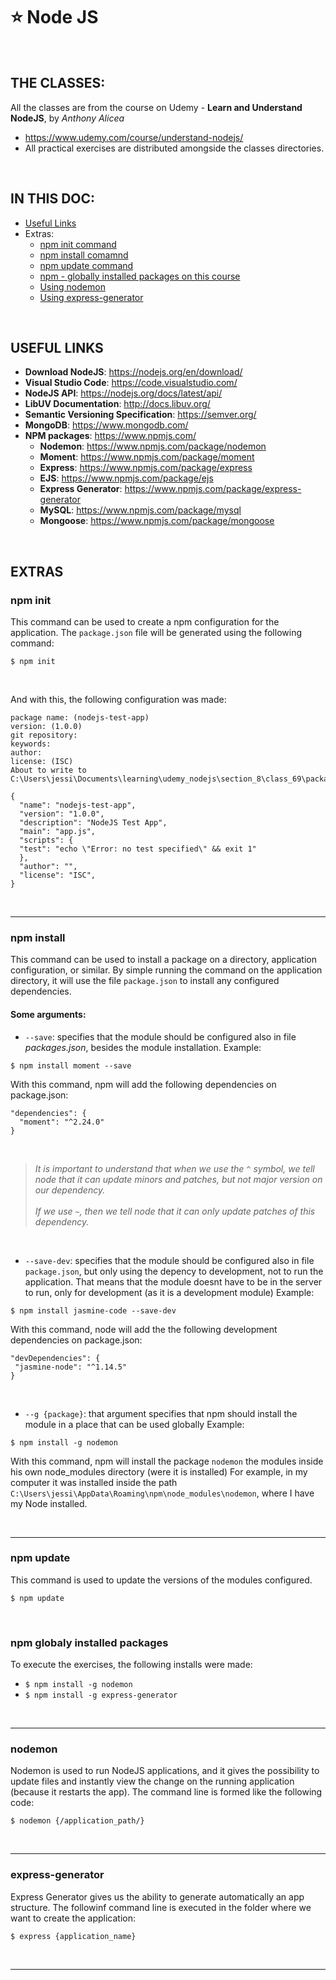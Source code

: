 # :star: Node JS

<br/>

## THE CLASSES:
All the classes are from the course on Udemy - **Learn and Understand NodeJS**, by *Anthony Alicea*
* https://www.udemy.com/course/understand-nodejs/
* All practical exercises are distributed amongside the classes directories.

<br/>

## IN THIS DOC:
* [Useful Links](#useful-links)
* Extras:
  * [npm init command](#npm-init)
  * [npm install comamnd](#npm-install)
  * [npm update command](#npm-update)
  * [npm - globally installed packages on this course](#npm-globaly-installed-packages)
  * [Using nodemon](#nodemon)
  * [Using express-generator](#express-generator)

<br/>

## **USEFUL LINKS**
* **Download NodeJS**: https://nodejs.org/en/download/
* **Visual Studio Code**: https://code.visualstudio.com/
* **NodeJS API**: https://nodejs.org/docs/latest/api/
* **LibUV Documentation**: http://docs.libuv.org/
* **Semantic Versioning Specification**: https://semver.org/
* **MongoDB**: https://www.mongodb.com/
* **NPM packages**: https://www.npmjs.com/
  * **Nodemon**: https://www.npmjs.com/package/nodemon
  * **Moment**: https://www.npmjs.com/package/moment
  * **Express**: https://www.npmjs.com/package/express
  * **EJS**: https://www.npmjs.com/package/ejs
  * **Express Generator**: https://www.npmjs.com/package/express-generator
  * **MySQL**: https://www.npmjs.com/package/mysql
  * **Mongoose**: https://www.npmjs.com/package/mongoose



<br/>


## EXTRAS


### **npm init**
This command can be used to create a npm configuration for the application. 
The `package.json` file will be generated using the following command:
```
$ npm init
```
<br/>

And with this, the following configuration was made:
```
package name: (nodejs-test-app)
version: (1.0.0)
git repository:
keywords:
author:
license: (ISC)
About to write to C:\Users\jessi\Documents\learning\udemy_nodejs\section_8\class_69\package.json:

{
  "name": "nodejs-test-app",
  "version": "1.0.0",
  "description": "NodeJS Test App",
  "main": "app.js",
  "scripts": {
  "test": "echo \"Error: no test specified\" && exit 1"
  },
  "author": "",
  "license": "ISC",
}
```

<br/>

-----

### npm install
This command can be used to install a package on a directory, application configuration, or similar. 
By simple running the command on the application directory, it will use the file `package.json` to install any configured dependencies.
<br/>
#### Some arguments:
* `--save`: specifies that the module should be configured also in file _packages.json_, besides the module installation.
 Example:
```
$ npm install moment --save
```
With this command, npm will add the following dependencies on package.json:
```
"dependencies": {
  "moment": "^2.24.0"
}
```
<br/>

> _It is important to understand that when we use the `^` symbol, we tell node that it can update minors and patches, but not major version on our dependency._<br/><br/>
> _If we use `~`, then we tell node that it can only update patches of this dependency._

<br/>
 
* `--save-dev`: specifies that the module should be configured also in file `package.json`, but only using the depency to development, not to run the application. That means that the module doesnt have to be in the server to run, only for development (as it is a development module)
 Example:
 ```
 $ npm install jasmine-code --save-dev
 ``` 
 With this command, node will add the the following development dependencies on package.json:
 ```
"devDependencies": {
  "jasmine-node": "^1.14.5"
}
 ```
 <br/>
 
 * `--g {package}`: that argument specifies that npm should install the module in a place that can be used globally
 Example:
 ```
 $ npm install -g nodemon
 ``` 
 With this command, npm will install the package `nodemon` the modules inside his own node_modules directory (were it is installed)
 For example, in my computer it was installed inside the path `C:\Users\jessi\AppData\Roaming\npm\node_modules\nodemon`, where I have my Node installed.
 
<br/>
 
-----
 
### **npm update**
This command is used to update the versions of the modules configured.
```
$ npm update
```

<br/>

### **npm globaly installed packages**
To execute the exercises, the following installs were made:
* `$ npm install -g nodemon`
* `$ npm install -g express-generator`

<br/>

-----

### **nodemon**
Nodemon is used to run NodeJS applications, and it gives the possibility to update files and instantly view the change on the running application (because it restarts the app).
The command line is formed like the following code:
```
$ nodemon {/application_path/} 
```

<br/>

-----

### **express-generator**
Express Generator gives us the ability to generate automatically an app structure.
The followinf command line is executed in the folder where we want to create the application:
```
$ express {application_name} 
```

<br/>

--------------------------------------------------
